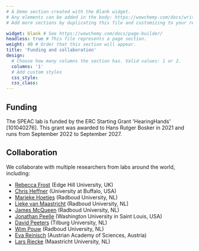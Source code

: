 ```yaml
---
# A Demo section created with the Blank widget.
# Any elements can be added in the body: https://wowchemy.com/docs/writing-markdown-latex/
# Add more sections by duplicating this file and customizing to your requirements.

widget: blank # See https://wowchemy.com/docs/page-builder/
headless: true # This file represents a page section.
weight: 40 # Order that this section will appear.
title: 'Funding and collaboration'
design:
  # Choose how many columns the section has. Valid values: 1 or 2.
  columns: '1'
  # Add custom styles
  css_style:
  css_class:
---
```


## Funding

The SPEAC lab is funded by the ERC Starting Grant 'HearingHands' [101040276]. This grant was awarded to Hans Rutger Bosker in 2021 and runs from September 2022 to September 2027.

## Collaboration

We collaborate with multiple researchers from labs around the world, including:

- [Rebecca Frost](https://research.edgehill.ac.uk/en/persons/rebecca-frost) (Edge Hill University, UK)
- [Chris Heffner](http://www.acsu.buffalo.edu/~ccheffne/) (University at Buffalo, USA)
- [Marieke Hoetjes](https://www.ru.nl/en/people/hoetjes-m) (Radboud University, NL)
- [Lieke van Maastricht](https://www.ru.nl/en/people/maastricht-l-van) (Radboud University, NL)
- [James McQueen](https://www.ru.nl/personen/mcqueen-j) (Radboud University, NL)
- [Jonathan Peelle](http://jonathanpeelle.net/) (Washington University in Saint Louis, USA)
- [David Peeters](https://www.tilburguniversity.edu/staff/d-g-t-peeters) (Tilburg University, NL)
- [Wim Pouw](http://www.wimpouw.com/) (Radboud University, NL)
- [Eva Reinisch](https://www.evareinisch.info) (Austrian Academy of Sciences, Austria)
- [Lars Riecke](https://www.maastrichtuniversity.nl/l.riecke) (Maastricht University, NL)
